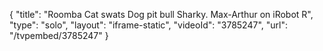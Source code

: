 {
    "title": "Roomba Cat swats Dog pit bull Sharky. Max-Arthur on iRobot R",
    "type": "solo",
    "layout": "iframe-static",
    "videoId": "3785247",
    "url": "\/tvpembed\/3785247"
}
